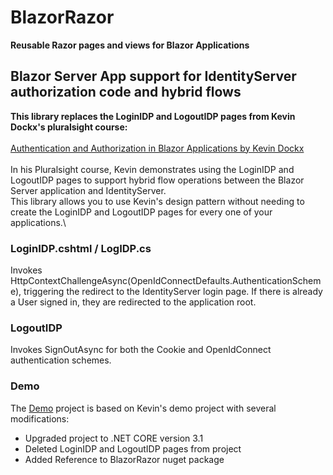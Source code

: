 # BlazorRazor 
**Reusable Razor pages and views for Blazor Applications**

 ## Blazor Server App support for IdentityServer authorization code and hybrid flows
**This library replaces the LoginIDP and LogoutIDP pages from Kevin Dockx's pluralsight course:**\
<br/>[Authentication and Authorization in Blazor Applications by Kevin Dockx](https://app.pluralsight.com/library/courses/authentication-authorization-blazor-applications)\
<br/> In his Pluralsight course, Kevin demonstrates using the LoginIDP and LogoutIDP pages to support hybrid flow operations between the Blazor Server application and IdentityServer.\
This library allows you to use Kevin's design pattern without needing to create the LoginIDP and LogoutIDP pages for every one of your applications.\


 ### LoginIDP.cshtml / LogIDP.cs
Invokes HttpContextChallengeAsync(OpenIdConnectDefaults.AuthenticationScheme), triggering the redirect to the IdentityServer login page.
If there is already a User signed in, they are redirected to the application root.

 ### LogoutIDP
Invokes SignOutAsync for both the Cookie and OpenIdConnect authentication schemes. 

### Demo
The [Demo](https://github.com/Tricklebyte/BlazorRazor/tree/master/demo) project is based on Kevin's demo project with several modifications:
* Upgraded project to .NET CORE version 3.1
* Deleted LoginIDP and LogoutIDP pages from project
* Added Reference to BlazorRazor nuget package
